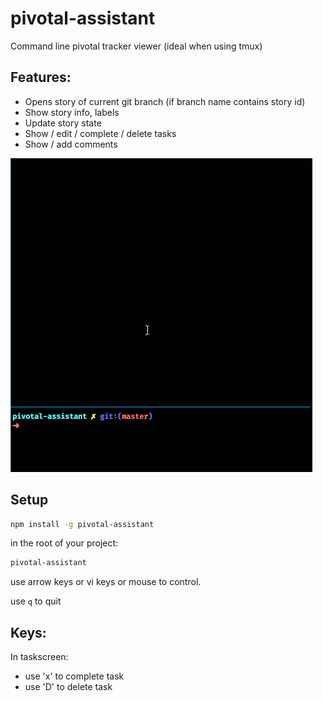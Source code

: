 # pivotal-assistant

Command line pivotal tracker viewer (ideal when using tmux)

## Features:

- Opens story of current git branch (if branch name contains story id)
- Show story info, labels
- Update story state
- Show / edit / complete / delete tasks
- Show / add comments

![Demo](./pivotal-assistant-demo.gif)

## Setup

```sh
npm install -g pivotal-assistant
```

in the root of your project:

```sh
pivotal-assistant
```

use arrow keys or vi keys or mouse to control.

use `q` to quit

## Keys:

In taskscreen:

- use 'x' to complete task
- use 'D' to delete task
